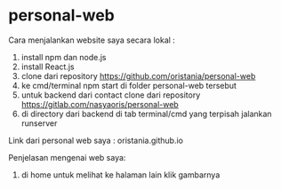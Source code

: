 # personal-web

Cara menjalankan website saya secara lokal :
1. install npm dan node.js
2. install React.js
3. clone dari repository https://github.com/oristania/personal-web
4. ke cmd/terminal npm start di folder personal-web tersebut
5. untuk backend dari contact clone dari repository https://gitlab.com/nasyaoris/personal-web
6. di directory dari backend di tab terminal/cmd yang terpisah jalankan runserver 

Link dari personal web saya : oristania.github.io

Penjelasan mengenai web saya:
1. di home untuk melihat ke halaman lain klik gambarnya
